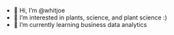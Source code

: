 - 👋 Hi, I’m @whitjoe
- 👀 I’m interested in plants, science, and plant science :)
- 🌱 I’m currently learning business data analytics


<!---
whitjoe/whitjoe is a ✨ special ✨ repository because its `README.md` (this file) appears on your GitHub profile.
You can click the Preview link to take a look at your changes.
--->
